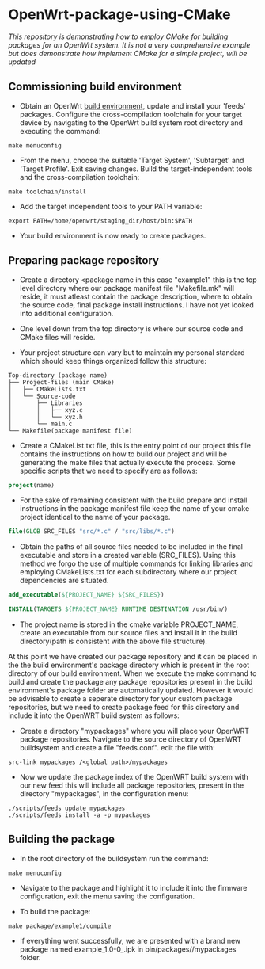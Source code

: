 # OpenWrt-package-using-CMake
_This repository is demonstrating how to employ CMake for building packages for an OpenWrt system. It is not a very comprehensive example but does demonstrate how implement CMake for a simple project, will be updated_  

## Commissioning build environment

- Obtain an OpenWrt [build environment](https://openwrt.org/docs/guide-developer/toolchain/install-buildsystem), update and install your 'feeds' packages.
Configure the cross-compilation toolchain for your target device by navigating to the OpenWrt build system root directory and executing the command:
```
make menuconfig
```
- From the menu, choose the suitable 'Target System', 'Subtarget' and 'Target Profile'. Exit saving changes. Build the target-independent tools and the cross-compilation toolchain:
```
make toolchain/install
```
- Add the target independent tools to your PATH variable:
```
export PATH=/home/openwrt/staging_dir/host/bin:$PATH
```
- Your build environment is now ready to create packages.

## Preparing package repository

- Create a directory <package name in this case "example1" this is the top level directory where our package manifest file "Makefile.mk" will reside, it must atleast contain the package description, where to obtain the source code, final package install instructions. I have not yet looked into additional configuration.

- One level down from the top directory is where our source code and CMake files will reside.

- Your project structure can vary but to maintain my personal standard which should keep things organized follow this structure:
```
Top-directory (package name)
├── Project-files (main CMake)
│   ├── CMakeLists.txt
│   └── Source-code
│       ├── Libraries
│       │   ├── xyz.c
│       │   └── xyz.h
│       └── main.c
└── Makefile(package manifest file)
```
- Create a CMakeList.txt file, this is the entry point of our project this file contains the instructions on how to build our project and will be generating the make files that actually execute the process. Some specific scripts that we need to specify are as follows:

```cmake
project(name)
```
- For the sake of remaining consistent with the build prepare and install instructions in the package manifest file keep the name of your cmake project identical to the name of your package. 

```cmake
file(GLOB SRC_FILES "src/*.c" / "src/libs/*.c") 
```
- Obtain the paths of all source files needed to be included in the final executable and store in a created variable (SRC_FILES).
Using this method we forgo the use of multiple commands for linking libraries and employing CMakeLists.txt for each subdirectory where our project dependencies are situated.

```cmake
add_executable(${PROJECT_NAME} ${SRC_FILES})

INSTALL(TARGETS ${PROJECT_NAME} RUNTIME DESTINATION /usr/bin/)
```
- The project name is stored in the cmake variable PROJECT_NAME, create an executable from our source files and install it in the build directory(path is consistent with the above file structure).

At this point we have created our package repository and it can be placed in the the build environment's package directory which is present in the root directory of our build environment. When we execute the make command to build and create the package any package repositories present in the build environment's package folder are automatically updated. However it would be advisable to create a seperate directory for your custom package repositories, but we need to create package feed for this directory and include it into the OpenWRT build system as follows:

- Create a directory "mypackages" where you will place your OpenWRT package repositories. 
Navigate to the source directory of OpenWRT buildsystem and create a file "feeds.conf".
edit the file with:
```
src-link mypackages /<global path>/mypackages
```
- Now we update the package index of the OpenWRT build system with our new feed this will include all package repositories, present in the directory "mypackages", in the configuration menu:
```
./scripts/feeds update mypackages
./scripts/feeds install -a -p mypackages
```

## Building the package

- In the root directory of the buildsystem run the command:
```
make menuconfig
```
- Navigate to the package and highlight it to include it into the firmware configuration, exit the menu saving the configuration.

- To build the package:
```
make package/example1/compile
```
- If everything went successfully, we are presented with a brand new package named example_1.0-0_<arch>.ipk in bin/packages/<arch>/mypackages folder.

